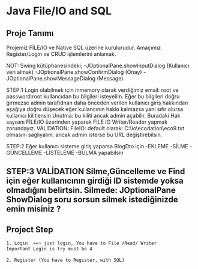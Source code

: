 # Java File/IO and SQL

## Proje Tanımı

Projemiz FİLE/IO ve Native SQL üzerine kurulurudur.
Amaçımız Register/Login ve CRUD işlemlerini anlamak.

NOT: Swing kütüphanesindeki;
-JOptionalPane.showInputDialog (Kullanıcı veri almak)
-JOptionalPane.showConfirmDialog (Onay)
-JOptionalPane.showMessageDialog (Message)


STEP:1
Login olabilmek için inmemory olarak verdiğimiz  email: root ve password:root kullancıdan bu bilgileri isteyelim.
Eğer bu bilgileri doğru girmezse admin tarafıdnan daha önceden verilen kullanıcı giriş hakkından aşağıya doğru düşecek
eğer kullancının hakkı kalmazsa yani sıfır olursa kullanıcı kilitlensin Unutma: bu kiliti ancak admin açabilir.
Buradaki Hak sayısını FİLE/IO üzerinden yaparak FİLE IO Writer/Reader yapmak zorundayız.
VALIDATION:
FileIO: default olarak: C:\io\ecodation\eco9.txt olmasını sağlıyalım. ancak admin isterse bu URL değiştirebilsin.

STEP:2
Eğer kullanıcı sisteme giriş yaparsa BlogDto için
-EKLEME
-SİLME
-GÜNCELLEME
-LİSTELEME
-BULMA 
yapabilsin

STEP:3
VALİDATION
Silme,Güncelleme ve Find için eğer kullanıcının girdiği ID sistemde yoksa olmadığını belirtsin.
Silmede: JOptionalPane ShowDialog soru sorsun silmek istediğinizde emin misiniz ?
----------

## Project Step
```sh
1. Login  ==> just login, You have to File /Read/ Writer
İmportant Login is try must be 4 
 
2. Register (You have to Register, with SQL)
```
